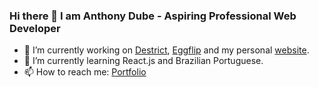 ### Hi there 👋 I am Anthony Dube - Aspiring Professional Web Developer

- 🔭 I’m currently working on [Destrict](../../../destrict), [Eggflip](../../../eggflip) and my personal [website](https://ajdube.com).
- 🌱 I’m currently learning React.js and Brazilian Portuguese.
- 📫 How to reach me: [Portfolio](https://ajdube.com)

<!--
**ajddev/ajddev** is a ✨ _special_ ✨ repository because its `README.md` (this file) appears on your GitHub profile.

Here are some ideas to get you started:

- 🔭 I’m currently working on ...
- 🌱 I’m currently learning ...
- 👯 I’m looking to collaborate on ...
- 🤔 I’m looking for help with ...
- 💬 Ask me about ...
- 📫 How to reach me: ...
- 😄 Pronouns: ...
- ⚡ Fun fact: ...
-->

